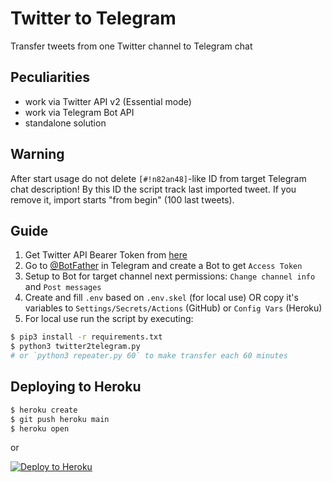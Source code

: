 # Twitter to Telegram

Transfer tweets from one Twitter channel to Telegram chat

## Peculiarities
- work via Twitter API v2 (Essential mode)
- work via Telegram Bot API
- standalone solution

## Warning
After start usage do not delete `[#!n82an48]`-like ID from target Telegram chat description! By this ID the script track last imported tweet. If you remove it, import starts "from begin" (100 last tweets).

## Guide
1. Get Twitter API Bearer Token from [here](https://developer.twitter.com/)
2. Go to [@BotFather](https://t.me/botfather) in Telegram and create a Bot to get `Access Token`
3. Setup to Bot for target channel next permissions: `Change channel info` and `Post messages`
4. Create and fill `.env` based on `.env.skel` (for local use) OR copy it's variables to `Settings/Secrets/Actions` (GitHub) or `Config Vars` (Heroku)
5. For local use run the script by executing:
```sh
$ pip3 install -r requirements.txt
$ python3 twitter2telegram.py
# or `python3 repeater.py 60` to make transfer each 60 minutes
```

## Deploying to Heroku
```sh
$ heroku create
$ git push heroku main
$ heroku open
```
or

[![Deploy to Heroku](https://www.herokucdn.com/deploy/button.svg)](https://heroku.com/deploy)
